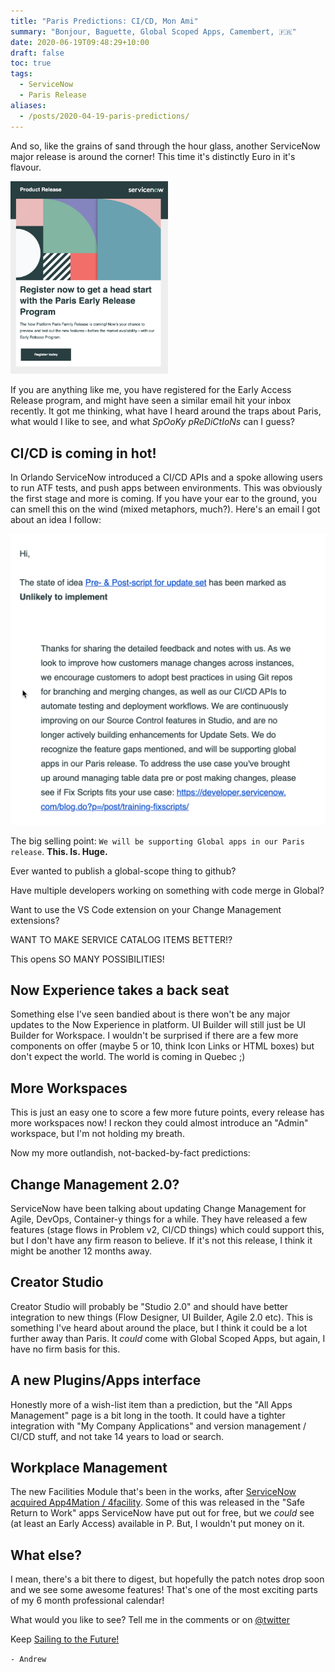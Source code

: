 ```yaml
---
title: "Paris Predictions: CI/CD, Mon Ami"
summary: "Bonjour, Baguette, Global Scoped Apps, Camembert, 🇫🇷"
date: 2020-06-19T09:48:29+10:00
draft: false
toc: true
tags: 
  - ServiceNow
  - Paris Release
aliases: 
  - /posts/2020-04-19-paris-predictions/
---
```


And so, like the grains of sand through the hour glass, another ServiceNow major release is around the corner! This time it's distinctly Euro in it's flavour.

<img src="pea.png" width=50% alt="Paris Early Access Email"></img>

If you are anything like me, you have registered for the Early Access Release program, and might have seen a similar email hit your inbox recently. It got me thinking, what have I heard around the traps about Paris, what would I like to see, and what *SpOoKy pReDiCtIoNs* can I guess?

## CI/CD is coming in hot!

In Orlando ServiceNow introduced a CI/CD APIs and a spoke allowing users to run ATF tests, and push apps between environments. This was obviously the first stage and more is coming. If you have your ear to the ground, you can smell this on the wind (mixed metaphors, much?). Here's an email I got about an idea I follow:

![Idea email](idea.png)

The big selling point: `We will be supporting Global apps in our Paris release`. **This. Is. Huge.**

Ever wanted to publish a global-scope thing to github? 

Have multiple developers working on something with code merge in Global? 

Want to use the VS Code extension on your Change Management extensions? 

WANT TO MAKE SERVICE CATALOG ITEMS BETTER!? 

This opens SO MANY POSSIBILITIES!

## Now Experience takes a back seat

Something else I've seen bandied about is there won't be any major updates to the Now Experience in platform. UI Builder will still just be UI Builder for Workspace. I wouldn't be surprised if there are a few more components on offer (maybe 5 or 10, think Icon Links or HTML boxes) but don't expect the world. The world is coming in Quebec ;)

## More Workspaces

This is just an easy one to score a few more future points, every release has more workspaces now! I reckon they could almost introduce an "Admin" workspace, but I'm not holding my breath.

Now my more outlandish, not-backed-by-fact predictions: 

## Change Management 2.0?

ServiceNow have been talking about updating Change Management for Agile, DevOps, Container-y things for a while. They have released a few features (stage flows in Problem v2, CI/CD things) which could support this, but I don't have any firm reason to believe. If it's not this release, I think it might be another 12 months away. 

## Creator Studio

Creator Studio will probably be "Studio 2.0" and should have better integration to new things (Flow Designer, UI Builder, Agile 2.0 etc). This is something I've heard about around the place, but I think it could be a lot further away than Paris. It *could* come with Global Scoped Apps, but again, I have no firm basis for this.

## A new Plugins/Apps interface

Honestly more of a wish-list item than a prediction, but the "All Apps Management" page is a bit long in the tooth. It could have a tighter integration with "My Company Applications" and version management / CI/CD stuff, and not take 14 years to load or search.

## Workplace Management

The new Facilities Module that's been in the works, after [ServiceNow acquired App4Mation / 4facility](https://blogs.servicenow.com/2020/employee-workflows-will-support-opening-of-workplaces.html). Some of this was released in the "Safe Return to Work" apps ServiceNow have put out for free, but we *could* see (at least an Early Access) available in P. But, I wouldn't put money on it.

## What else?

I mean, there's a bit there to digest, but hopefully the patch notes drop soon and we see some awesome features! That's one of the most exciting parts of my 6 month professional calendar! 

What would you like to see? Tell me in the comments or on [@twitter](https://twitter.com/andrewalburydor)

Keep [Sailing to the Future!](https://www.youtube.com/watch?v=eAbkh4TMRqg)

`- Andrew`